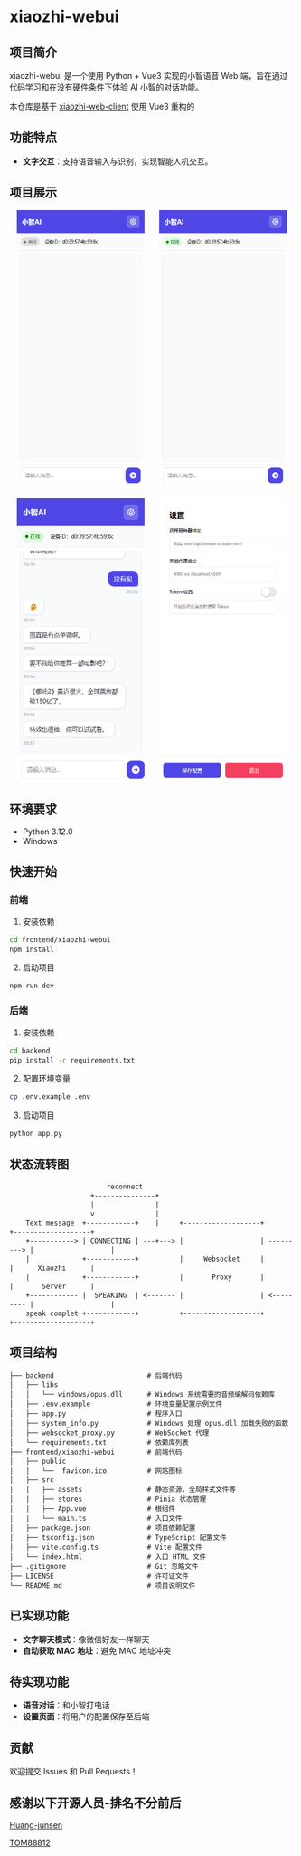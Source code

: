 # xiaozhi-webui

## 项目简介

xiaozhi-webui 是一个使用 Python + Vue3 实现的小智语音 Web 端，旨在通过代码学习和在没有硬件条件下体验 AI 小智的对话功能。

本仓库是基于 [xiaozhi-web-client](https://github.com/TOM88812/xiaozhi-web-client) 使用 Vue3 重构的

## 功能特点

- **文字交互**：支持语音输入与识别，实现智能人机交互。

## 项目展示

<div style="display: flex; justify-content: space-around; margin-bottom: 20px;">
    <img src="./images/离线.jpg" alt="演示图片" style="width: 45%;">
    <img src="./images/在线.jpg" alt="演示图片" style="width: 45%;">
</div>

<div style="display: flex; justify-content: space-around;">
    <img src="./images/聊天2.jpg" alt="演示图片" style="width: 45%;">
    <img src="./images/设置面板.jpg" alt="演示图片" style="width: 45%;">
</div>

## 环境要求

- Python 3.12.0
- Windows

## 快速开始

### 前端

1. 安装依赖

```bash
cd frontend/xiaozhi-webui
npm install
```

2. 启动项目

```bash
npm run dev
```

### 后端

1. 安装依赖

```bash
cd backend
pip install -r requirements.txt
```

2. 配置环境变量

```bash
cp .env.example .env
```

3. 启动项目

```bash
python app.py
```

## 状态流转图

```
                        reconnect     
                    +---------------+
                    |               |
                    v               |
    Text message  +------------+    |     +-------------------+            +-------------------+
    +-----------> | CONNECTING | ---+---> |                   | ---------> |                   |
    |             +------------+          |     Websocket     |            |      Xiaozhi      |
    |             +------------+          |       Proxy       |            |       Server      |
    +------------ |  SPEAKING  | <------- |                   | <--------- |                   |
    speak complet +------------+          +-------------------+            +-------------------+

```

## 项目结构

```
├── backend                       # 后端代码
│   ├── libs
│   │   └── windows/opus.dll      # Windows 系统需要的音频编解码依赖库
│   ├── .env.example              # 环境变量配置示例文件
│   ├── app.py                    # 程序入口
│   ├── system_info.py            # Windows 处理 opus.dll 加载失败的函数
│   ├── websocket_proxy.py        # WebSocket 代理
│   └── requirements.txt          # 依赖库列表
├── frontend/xiaozhi-webui        # 前端代码
│   ├── public
│   │   └──  favicon.ico          # 网站图标
│   ├── src
│   |   ├── assets                # 静态资源，全局样式文件等
│   |   ├── stores                # Pinia 状态管理
│   |   ├── App.vue               # 根组件
│   |   └── main.ts               # 入口文件
│   ├── package.json              # 项目依赖配置
│   ├── tsconfig.json             # TypeScript 配置文件
│   ├── vite.config.ts            # Vite 配置文件
│   └── index.html                # 入口 HTML 文件
├── .gitignore                    # Git 忽略文件
├── LICENSE                       # 许可证文件
└── README.md                     # 项目说明文件
```

## 已实现功能

- **文字聊天模式**：像微信好友一样聊天
- **自动获取 MAC 地址**：避免 MAC 地址冲突

## 待实现功能

- **语音对话**：和小智打电话
- **设置页面**：将用户的配置保存至后端

## 贡献

欢迎提交 Issues 和 Pull Requests！

## 感谢以下开源人员-排名不分前后

[Huang-junsen](https://github.com/Huang-junsen)

[TOM88812](https://github.com/TOM88812)
